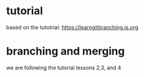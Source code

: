 # tutorial
based on the tutotrial: https://learngitbranching.js.org 

# branching and merging
we are following the tutorial lessons 2,3, and 4 